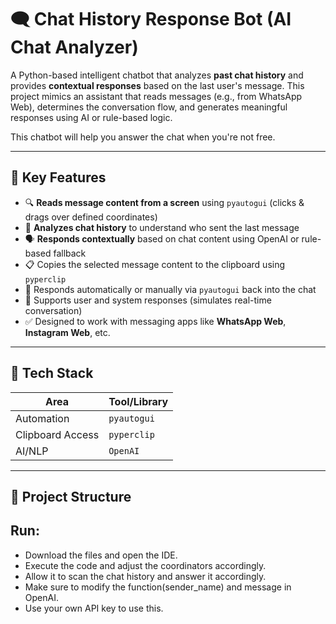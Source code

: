 # 🗨️ Chat History Response Bot (AI Chat Analyzer)

A Python-based intelligent chatbot that analyzes **past chat history** and provides **contextual responses** based on the last user's message. This project mimics an assistant that reads messages (e.g., from WhatsApp Web), determines the conversation flow, and generates meaningful responses using AI or rule-based logic.

This chatbot will help you answer the chat when you're not free.

---

## 🎯 Key Features

- 🔍 **Reads message content from a screen** using `pyautogui` (clicks & drags over defined coordinates)
- 🧠 **Analyzes chat history** to understand who sent the last message
- 🗣️ **Responds contextually** based on chat content using OpenAI or rule-based fallback
- 📋 Copies the selected message content to the clipboard using `pyperclip`
- 🤖 Responds automatically or manually via `pyautogui` back into the chat
- 💬 Supports user and system responses (simulates real-time conversation)
- ✅ Designed to work with messaging apps like **WhatsApp Web**, **Instagram Web**, etc.

---

## 🧰 Tech Stack

| Area              | Tool/Library             |
|-------------------|--------------------------|
| Automation        | `pyautogui`              |
| Clipboard Access  | `pyperclip`              |
| AI/NLP            | `OpenAI`                 |

---

## 📁 Project Structure

## Run:
- Download the files and open the IDE.
- Execute the code and adjust the coordinators accordingly.
- Allow it to scan the chat history and answer it accordingly.
- Make sure to modify the function(sender_name) and message in OpenAI.
- Use your own API key to use this.
